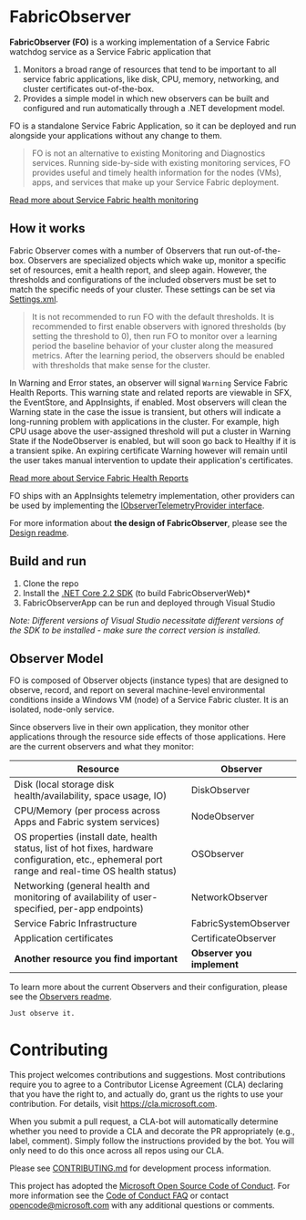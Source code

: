 # FabricObserver

**FabricObserver (FO)** is a working implementation of a Service Fabric watchdog service as a Service Fabric application that 
1. Monitors a broad range of resources that tend to be important to all service fabric applications, like disk, CPU, memory, networking, and cluster certificates out-of-the-box.
2. Provides a simple model in which new observers can be built and configured and run automatically through a .NET development model.

FO is a standalone Service Fabric Application, so it can be deployed and run alongside your applications without any change to them.


> FO is not an alternative to existing Monitoring and Diagnostics services. Running side-by-side with existing monitoring services, FO provides useful and timely health information for the nodes (VMs), apps, and services that make up your Service Fabric deployment. 

[Read more about Service Fabric health monitoring](https://docs.microsoft.com/azure/service-fabric/service-fabric-health-introduction)

## How it works

Fabric Observer comes with a number of Observers that run out-of-the-box. Observers are specialized objects which wake up, monitor a specific set of resources, emit a health report, and sleep again. However, the thresholds and configurations of the included observers must be set to match the specific needs of your cluster. These settings can be set via [Settings.xml](/FabricObserver/PackageRoot/Config/Settings.xml).

> It is not recommended to run FO with the default thresholds. It is recommended to first enable observers with ignored thresholds (by setting the threshold to 0), then run FO to monitor over a learning period the baseline behavior of your cluster along the measured metrics. After the learning period, the observers should be enabled with thresholds that make sense for the cluster.

In Warning and Error states, an observer will signal `Warning` Service Fabric Health Reports. This warning state and related reports are viewable in SFX, the EventStore, and AppInsights, if enabled. Most observers will clean the Warning state in the case the issue is transient, but others will indicate a long-running problem with applications in the cluster. For example, high CPU usage above the user-assigned threshold will put a cluster in Warning State if the NodeObserver is enabled, but will soon go back to Healthy if it is a transient spike. An expiring certificate Warning however will remain until the user takes manual intervention to update their application's certificates. 

[Read more about Service Fabric Health Reports](https://docs.microsoft.com/azure/service-fabric/service-fabric-report-health)

FO ships with an AppInsights telemetry implementation, other providers can be used by implementing the [IObserverTelemetryProvider interface](/FabricObserver/Observers/Interfaces/IObserverTelemetryProvider.cs). 

For more information about **the design of FabricObserver**, please see the [Design readme](./Documentation/Design.md). 

## Build and run

1. Clone the repo
2. Install the [.NET Core 2.2 SDK](https://dotnet.microsoft.com/download/dotnet-core/2.2) (to build FabricObserverWeb)*
3. FabricObserverApp can be run and deployed through Visual Studio

*Note: Different versions of Visual Studio necessitate different versions of the SDK to be installed - make sure the correct version is installed.*

## Observer Model

FO is composed of Observer objects (instance types) that are designed to observe, record, and report on several machine-level environmental conditions inside a Windows VM (node) of a Service Fabric cluster. It is an isolated, node-only service. 

Since observers live in their own application, they monitor other applications through the resource side effects of those applications. Here are the current observers and what they monitor:

| Resource | Observer |
| --- | --- |
| Disk (local storage disk health/availability, space usage, IO) | DiskObserver |
| CPU/Memory (per process across Apps and Fabric system services) | NodeObserver |
| OS properties (install date, health status, list of hot fixes, hardware configuration, etc., ephemeral port range and real-time OS health status) | OSObserver |
| Networking (general health and monitoring of availability of user-specified, per-app endpoints) | NetworkObserver |
| Service Fabric Infrastructure | FabricSystemObserver |
| Application certificates | CertificateObserver |
| **Another resource you find important** | **Observer you implement** |

To learn more about the current Observers and their configuration, please see the [Observers readme](./Documentation/Observers.md).  
    
```
Just observe it.
```

# Contributing

This project welcomes contributions and suggestions.  Most contributions require you to agree to a Contributor License Agreement (CLA) declaring that you have the right to, and actually do, grant us the rights to use your contribution. For details, visit https://cla.microsoft.com.

When you submit a pull request, a CLA-bot will automatically determine whether you need to provide a CLA and decorate the PR appropriately (e.g., label, comment). Simply follow the instructions provided by the bot. You will only need to do this once across all repos using our CLA.  

Please see [CONTRIBUTING.md](CONTRIBUTING.md) for development process information.

This project has adopted the [Microsoft Open Source Code of Conduct](https://opensource.microsoft.com/codeofconduct/).
For more information see the [Code of Conduct FAQ](https://opensource.microsoft.com/codeofconduct/faq/) or
contact [opencode@microsoft.com](mailto:opencode@microsoft.com) with any additional questions or comments.
